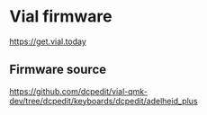 # Vial firmware

https://get.vial.today

## Firmware source

https://github.com/dcpedit/vial-qmk-dev/tree/dcpedit/keyboards/dcpedit/adelheid_plus
